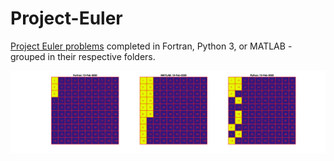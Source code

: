 # Project-Euler

[Project Euler problems](https://projecteuler.net/archives) completed in Fortran, Python 3, or MATLAB - grouped in their respective folders.

![PROGRESS](progress/disp.jpg)
